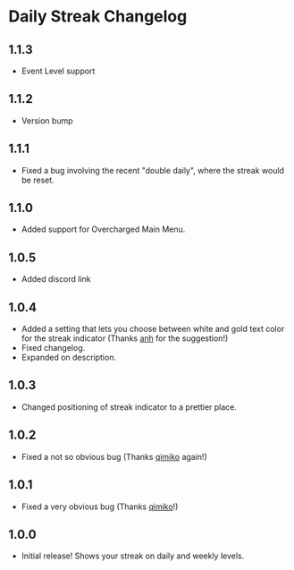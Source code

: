 # Daily Streak Changelog

## 1.1.3
* Event Level support

## 1.1.2
* Version bump

## 1.1.1
* Fixed a bug involving the recent "double daily", where the streak would be reset.

## 1.1.0
* Added support for Overcharged Main Menu.

## 1.0.5
* Added discord link

## 1.0.4
* Added a setting that lets you choose between white and gold text color for the streak indicator (Thanks [anh](https://github.com/catgirlanh) for the suggestion!)
* Fixed changelog.
* Expanded on description.

## 1.0.3
* Changed positioning of streak indicator to a prettier place.

## 1.0.2
* Fixed a not so obvious bug (Thanks [qimiko](https://github.com/qimiko/) again!)

## 1.0.1
* Fixed a very obvious bug (Thanks [qimiko](https://github.com/qimiko/)!)

## 1.0.0
* Initial release! Shows your streak on daily and weekly levels.
